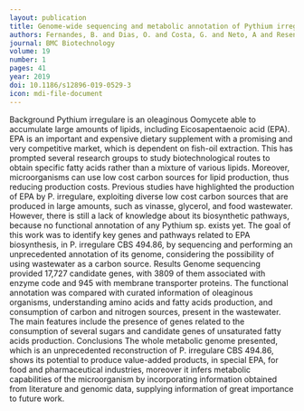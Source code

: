 ```yaml
---
layout: publication
title: Genome-wide sequencing and metabolic annotation of Pythium irregulare CBS 494.86 - understanding Eicosapentaenoic acid production
authors: Fernandes, B. and Dias, O. and Costa, G. and Neto, A and Resende, T. and Oliveira, J. and Riaño-Pachón, D. and Zaiat, M. and Pradella, J. and Rocha, I.
journal: BMC Biotechnology
volume: 19
number: 1
pages: 41
year: 2019
doi: 10.1186/s12896-019-0529-3
icon: mdi-file-document
---
```

Background
Pythium irregulare is an oleaginous Oomycete able to accumulate large amounts of lipids, including Eicosapentaenoic acid (EPA). EPA is an important and expensive dietary supplement with a promising and very competitive market, which is dependent on fish-oil extraction. This has prompted several research groups to study biotechnological routes to obtain specific fatty acids rather than a mixture of various lipids. Moreover, microorganisms can use low cost carbon sources for lipid production, thus reducing production costs. Previous studies have highlighted the production of EPA by P. irregulare, exploiting diverse low cost carbon sources that are produced in large amounts, such as vinasse, glycerol, and food wastewater. However, there is still a lack of knowledge about its biosynthetic pathways, because no functional annotation of any Pythium sp. exists yet. The goal of this work was to identify key genes and pathways related to EPA biosynthesis, in P. irregulare CBS 494.86, by sequencing and performing an unprecedented annotation of its genome, considering the possibility of using wastewater as a carbon source.
Results
Genome sequencing provided 17,727 candidate genes, with 3809 of them associated with enzyme code and 945 with membrane transporter proteins. The functional annotation was compared with curated information of oleaginous organisms, understanding amino acids and fatty acids production, and consumption of carbon and nitrogen sources, present in the wastewater. The main features include the presence of genes related to the consumption of several sugars and candidate genes of unsaturated fatty acids production.
Conclusions
The whole metabolic genome presented, which is an unprecedented reconstruction of P. irregulare CBS 494.86, shows its potential to produce value-added products, in special EPA, for food and pharmaceutical industries, moreover it infers metabolic capabilities of the microorganism by incorporating information obtained from literature and genomic data, supplying information of great importance to future work.